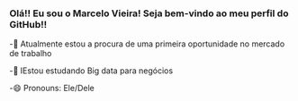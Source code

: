 ### Olá!! Eu sou o Marcelo Vieira! Seja bem-vindo ao meu perfil do GitHub!!

-🔭 Atualmente estou a procura de uma primeira oportunidade no mercado de trabalho

-🌱 IEstou estudando Big data para negócios

-😄 Pronouns: Ele/Dele
